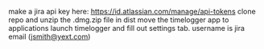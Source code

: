 make a jira api key here: https://id.atlassian.com/manage/api-tokens
clone repo and unzip the .dmg.zip file in dist
move the timelogger app to applications
launch timelogger and fill out settings tab. username is jira email (jsmith@yext.com)
